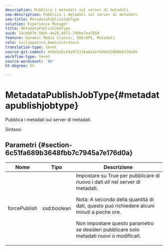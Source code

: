 ```yaml
---
description: Pubblica i metadati sul server di metadati.
seo-description: Pubblica i metadati sul server di metadati.
seo-title: MetadataPublishJobType
solution: Experience Manager
title: MetadataPublishJobType
uuid: 14cbb67e-56dc-4a25-b871-740be7ea7858
feature: Dynamic Media Classic, SDK/API, Metadati
role: Sviluppatore,Amministratore
translation-type: tm+mt
source-git-commit: 469d1a5c43a972116a8a2efb0de5708800130a99
workflow-type: tm+mt
source-wordcount: '80'
ht-degree: 5%

---
```



# MetadataPublishJobType{#metadatapublishjobtype}

Pubblica i metadati sul server di metadati.

Sintassi

## Parametri {#section-6c51fa689b3648fbb7c7945a7e176d0a}

<table id="table_23B5CFC5C3F946F9AFDB6A83A1AAB7AF"> 
 <thead> 
  <tr> 
   <th colname="col1" class="entry"> Nome </th> 
   <th colname="col2" class="entry"> Tipo </th> 
   <th colname="col3" class="entry"> Descrizione </th> 
  </tr> 
 </thead>
 <tbody> 
  <tr> 
   <td colname="col1"> <span class="codeph"> <span class="varname"> forcePublish</span> </span> </td> 
   <td colname="col2"> <span class="codeph"> xsd:boolean</span> </td> 
   <td colname="col3">Impostare su <span class="codeph"> True</span> per pubblicare di nuovo i dati <i>all</i> nel server di metadati. <p>Nota:  A seconda della quantità di dati, questo può richiedere alcuni minuti a poche ore. </p><p>Non impostare questo parametro se desideri pubblicare solo metadati nuovi o modificati. </p></td> 
  </tr> 
 </tbody> 
</table>

